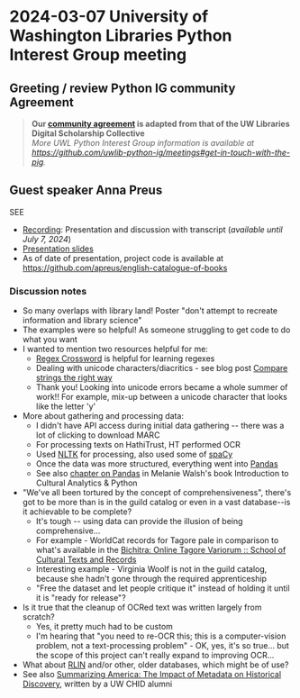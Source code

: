 # 2024-03-07 University of Washington Libraries Python Interest Group meeting

## Greeting / review Python IG community Agreement
> **Our [community agreement](https://github.com/uwlib-python-ig/meetings/tree/main#community-agreement) is adapted from that of the UW Libraries Digital Scholarship Collective**  
> *More UWL Python Interest Group information is available at https://github.com/uwlib-python-ig/meetings#get-in-touch-with-the-pig.* 

## Guest speaker Anna Preus
SEE  
- [Recording](https://washington.zoom.us/rec/share/Tyi39CWW6yY8WaJrwRrpJbdQTRaEqHYe5lYj5zNNyTStONe80jdnEqxYeyRhokeY.m2V5Ugy3Ti0TxFsT): Presentation and discussion with transcript (*available until July 7, 2024*)
- [Presentation slides](https://github.com/uwl-python-ig/meetings/blob/main/presentation_materials/20240307_publishing-empire_uwl-python.pdf)
- As of date of presentation, project code is available at https://github.com/apreus/english-catalogue-of-books 

### Discussion notes
- So many overlaps with library land! Poster "don't attempt to recreate information and library science"
- The examples were so helpful! As someone struggling to get code to do what you want
- I wanted to mention two resources helpful for me:
	- [Regex Crossword](https://regexcrossword.com/) is helpful for learning regexes
	- Dealing with unicode characters/diacritics - see blog post [Compare strings the right way](https://www.b-list.org/weblog/2023/dec/23/compare-python-strings/)
	- Thank you! Looking into unicode errors became a whole summer of work!! For example, mix-up between a unicode character that looks like the letter 'y'
- More about gathering and processing data:
	- I didn't have API access during initial data gathering -- there was a lot of clicking to download MARC
	- For processing texts on HathiTrust, HT performed OCR
	- Used [NLTK](https://www.nltk.org/) for processing, also used some of [spaCy](https://spacy.io/)
	- Once the data was more structured, everything went into [Pandas](https://pandas.pydata.org/) 
	- See also [chapter on Pandas](https://melaniewalsh.github.io/Intro-Cultural-Analytics/03-Data-Analysis/00-Data-Analysis.html) in Melanie Walsh's book Introduction to Cultural Analytics & Python
- "We've all been tortured by the concept of comprehensiveness", there's got to be more than is in the guild catalog or even in a vast database--is it achievable to be complete?
	- It's tough -- using data can provide the illusion of being comprehensive...
	- For example - WorldCat records for Tagore pale in comparison to what's available in the [Bichitra: Online Tagore Variorum :: School of Cultural Texts and Records](http://bichitra.jdvu.ac.in/index.php)
	- Interesting example - Virginia Woolf is not in the guild catalog, because she hadn't gone through the required apprenticeship
	- "Free the dataset and let people critique it" instead of holding it until it is "ready for release"?
- Is it true that the cleanup of OCRed text was written largely from scratch?
	- Yes, it pretty much had to be custom
	- I'm hearing that "you need to re-OCR this; this is a computer-vision problem, not a text-processing problem" - OK, yes, it's so true... but the scope of this project can't really expand to improving OCR...
- What about [RLIN](https://cdlib.org/cdlinfo/1998/11/18/rlin-database-available-for-testing-through-the-web-interface/) and/or other, older databases, which might be of use?
- See also [Summarizing America: The Impact of Metadata on Historical Discovery](https://www.neh.gov/blog/summarizing-america-impact-metadata-historical-discovery), written by a UW CHID alumni